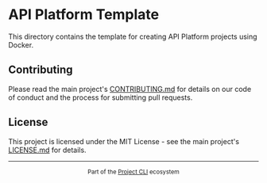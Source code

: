 # API Platform Template

This directory contains the template for creating API Platform projects using Docker.

## Contributing

Please read the main project's [CONTRIBUTING.md](../../CONTRIBUTING.md) for details on our code of conduct and the process for submitting pull requests.

## License

This project is licensed under the MIT License - see the main project's [LICENSE.md](../../LICENSE.md) for details. 

---

<div align="center">
  <sub>Part of the <a href="../../README.md">Project CLI</a> ecosystem</sub>
</div> 